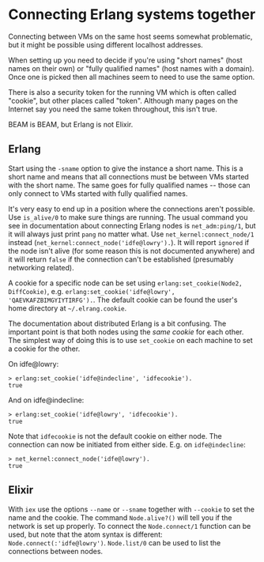 # Connecting Erlang systems together

Connecting between VMs on the same host seems somewhat problematic, but it might be possible using different localhost addresses.

When setting up you need to decide if you're using "short names" (host names on their own) or "fully qualified names" (host names with a domain). Once one is picked then all machines seem to need to use the same option.

There is also a security token for the running VM which is often called "cookie", but other places called "token". Although many pages on the Internet say you need the same token throughout, this isn't true.

BEAM is BEAM, but Erlang is not Elixir.


## Erlang

Start using the `-sname` option to give the instance a short name. This is a short name and means that all connections must be between VMs started with the short name. The same goes for fully qualified names -- those can only connect to VMs started with fully qualified names.

It's very easy to end up in a position where the connections aren't possible. Use `is_alive/0` to make sure things are running. The usual command you see in documentation about connecting Erlang nodes is `net_adm:ping/1`, but it will always just print `pang` no matter what. Use `net_kernel:connect_node/1` instead (`net_kernel:connect_node('idfe@lowry').`). It will report `ignored` if the node isn't alive (for some reason this is not documented anywhere) and it will return `false` if the connection can't be established (presumably networking related).

A cookie for a specific node can be set using `erlang:set_cookie(Node2, DiffCookie)`, e.g. `erlang:set_cookie('idfe@lowry', 'QAEVKAFZBIMGYIYTIRFG').`. The default cookie can be found the user's home directory at `~/.elrang.cookie`.

The documentation about distributed Erlang is a bit confusing. The important point is that both nodes using the _same cookie_ for each other. The simplest way of doing this is to use `set_cookie` on each machine to set a cookie for the other.

On idfe@lowry:

    > erlang:set_cookie('idfe@indecline', 'idfecookie').
    true

And on idfe@indecline:

    > erlang:set_cookie('idfe@lowry', 'idfecookie').
    true

Note that `idfecookie` is not the default cookie on either node. The connection can now be initiated from either side. E.g. on `idfe@indecline`:

    > net_kernel:connect_node('idfe@lowry').
    true


## Elixir

With `iex` use the options `--name` or `--sname` together with `--cookie` to set the name and the cookie. The command `Node.alive?()` will tell you if the network is set up properly. To connect the `Node.connect/1` function can be used, but note that the atom syntax is different: `Node.connect(:'idfe@lowry')`. `Node.list/0` can be used to list the connections between nodes.

